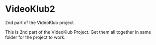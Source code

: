 # VideoKlub2
2nd part of the VideoKlub project

This is 2nd part of the VideoKlub Project. Get them all together in same folder for the project to work.
